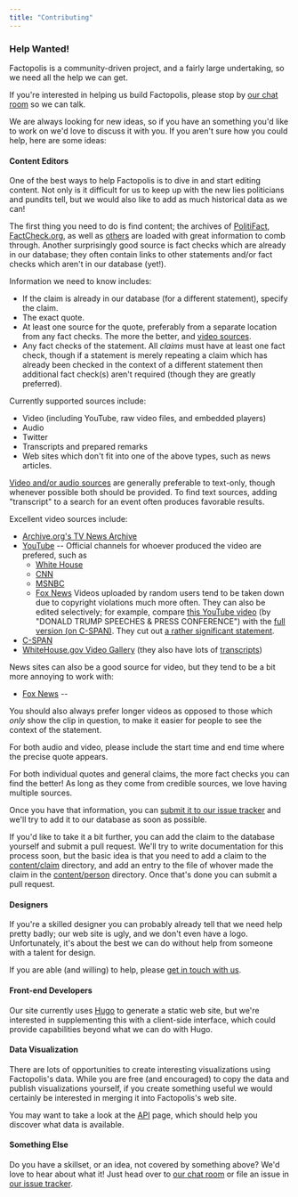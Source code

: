 ```yaml
---
title: "Contributing"
---
```


### Help Wanted!

Factopolis is a community-driven project, and a fairly large
undertaking, so we need all the help we can get.

If you're interested in helping us build Factopolis, please stop by
[our chat room](https://gitter.im/factopolis/) so we can talk.

We are always looking for new ideas, so if you have an something you'd
like to work on we'd love to discuss it with you. If you aren't sure
how you could help, here are some ideas:

#### Content Editors

One of the best ways to help Factopolis is to dive in and start editing content.  Not only is it difficult for us to keep up with the new lies politicians and pundits tell, but we would also like to add as much historical data as we can!

The first thing you need to do is find content; the archives of [PolitiFact](http://www.politifact.com/truth-o-meter/statements/), [FactCheck.org](http://www.factcheck.org/the-factcheck-wire/), as well as [others](/checker) are loaded with great information to comb through. Another surprisingly good source is fact checks which are already in our database; they often contain links to other statements and/or fact checks which aren't in our database (yet!).

Information we need to know includes:

* If the claim is already in our database (for a different statement), specify the claim.
* The exact quote.
* At least one source for the quote, preferably from a separate location from any fact checks. The more the better, and [video sources](/docs/video-sources).
* Any fact checks of the statement. All *claims* must have at least one fact check, though if a statement is merely repeating a claim which has already been checked in the context of a different statement then additional fact check(s) aren't required (though they are greatly preferred).

Currently supported sources include:

* Video (including YouTube, raw video files, and embedded players)
* Audio
* Twitter
* Transcripts and prepared remarks
* Web sites which don't fit into one of the above types, such as news articles.

[Video and/or audio sources](/docs/video-sources) are generally preferable to text-only, though whenever possible both should be provided. To find text sources, adding "transcript" to a search for an event often produces favorable results.

Excellent video sources include:

* [Archive.org's TV News Archive](https://archive.org/details/tv)
* [YouTube](https://www.youtube.com/) -- Official channels for whoever produced the video are prefered, such as
  * [White House](https://www.youtube.com/user/whitehouse/videos)
  * [CNN](https://www.youtube.com/user/CNN/videos)
  * [MSNBC](https://www.youtube.com/user/msnbcleanforward/videos)
  * [Fox News](https://www.youtube.com/user/FoxNewsChannel/videos)
  Videos uploaded by random users tend to be taken down due to copyright violations much more often. They can also be edited selectively; for example, compare [this YouTube video](https://youtu.be/8ZADcyBDZSw?t=2396) (by "DONALD TRUMP SPEECHES & PRESS CONFERENCE") with the [full version (on C-SPAN)](https://www.c-span.org/video/?415591-1/donald-trump-campaigns-kenansville-north-carolina&start=2385). They cut out [a rather significant statement](/donald-trump/2016-09-20/).
* [C-SPAN](https://www.c-span.org/)
* [WhiteHouse.gov Video Gallery](https://www.whitehouse.gov/featured-videos) (they also have lots of [transcripts](https://www.whitehouse.gov/briefing-room/speeches-and-remarks))

News sites can also be a good source for video, but they tend to be a bit more annoying to work with:

* [Fox News]() --

You should also always prefer longer videos as opposed to those which *only* show the clip in question, to make it easier for people to see the context of the statement.

For both audio and video, please include the start time and end time where the precise quote appears.

For both individual quotes and general claims, the more fact checks you can find the better!  As long as they come from credible sources, we love having multiple sources.

Once you have that information, you can [submit it to our issue
tracker](https://github.com/factopolis/factopolis/issues/new) and
we'll try to add it to our database as soon as possible.

If you'd like to take it a bit further, you can add the claim to the
database yourself and submit a pull request.  We'll try to write
documentation for this process soon, but the basic idea is that you
need to add a claim to the
[content/claim](https://github.com/factopolis/factopolis/tree/master/content/claim)
directory, and add an entry to the file of whover made the claim in
the
[content/person](https://github.com/factopolis/factopolis/tree/master/content/person)
directory.  Once that's done you can submit a pull request.

#### Designers

If you're a skilled designer you can probably already tell that we need help pretty badly; our web site is ugly, and we don't even have a logo. Unfortunately, it's about the best we can do without help from someone with a talent for design.

If you are able (and willing) to help, please [get in touch with us](https://github.com/factopolis/factopolis/labels/design).

#### Front-end Developers

Our site currently uses [Hugo](http://www.gohugo.io) to generate a static web site, but we're interested in supplementing this with a client-side interface, which could provide capabilities beyond what we can do with Hugo.

#### Data Visualization

There are lots of opportunities to create interesting visualizations
using Factopolis's data.  While you are free (and encouraged) to copy
the data and publish visualizations yourself, if you create something
useful we would certainly be interested in merging it into
Factopolis's web site.

You may want to take a look at the [API](/api) page, which should help
you discover what data is available.

#### Something Else

Do you have a skillset, or an idea, not covered by something above?
We'd love to hear about what it! Just head over to [our chat
room](https://gitter.im/factopolis/) or file an issue in [our issue
tracker](https://github.com/factopolis/factopolis/issues/new).
